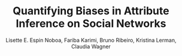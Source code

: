 ---
paperId: 39
author: Lisette E. Espin Noboa, Fariba Karimi, Bruno Ribeiro, Kristina Lerman, Claudia Wagner
publicationauthor: Espin Noboa, L. E. et al
title: Quantifying Biases in Attribute Inference on Social Networks
pdf: --
poster: Oral_Lisette_Espin1
alt: --
type: Oral
topic: Machine Learning
subtopic: Applications
link: 
conference: icml
year: 2020
tags: icml-2020
location: Virtual
---